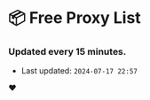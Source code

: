 # :package: Free Proxy List
### Updated every 15 minutes.

- Last updated: `2024-07-17 22:57`

:heart:
